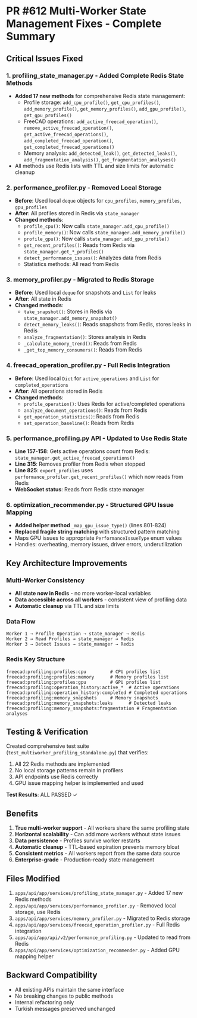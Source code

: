 # PR #612 Multi-Worker State Management Fixes - Complete Summary

## Critical Issues Fixed

### 1. **profiling_state_manager.py** - Added Complete Redis State Methods
- **Added 17 new methods** for comprehensive Redis state management:
  - Profile storage: `add_cpu_profile()`, `get_cpu_profiles()`, `add_memory_profile()`, `get_memory_profiles()`, `add_gpu_profile()`, `get_gpu_profiles()`
  - FreeCAD operations: `add_active_freecad_operation()`, `remove_active_freecad_operation()`, `get_active_freecad_operations()`, `add_completed_freecad_operation()`, `get_completed_freecad_operations()`
  - Memory analysis: `add_detected_leak()`, `get_detected_leaks()`, `add_fragmentation_analysis()`, `get_fragmentation_analyses()`
- All methods use Redis lists with TTL and size limits for automatic cleanup

### 2. **performance_profiler.py** - Removed Local Storage
- **Before**: Used local `deque` objects for `cpu_profiles`, `memory_profiles`, `gpu_profiles`
- **After**: All profiles stored in Redis via `state_manager`
- **Changed methods**:
  - `profile_cpu()`: Now calls `state_manager.add_cpu_profile()`
  - `profile_memory()`: Now calls `state_manager.add_memory_profile()`
  - `profile_gpu()`: Now calls `state_manager.add_gpu_profile()`
  - `get_recent_profiles()`: Reads from Redis via `state_manager.get_*_profiles()`
  - `detect_performance_issues()`: Analyzes data from Redis
  - Statistics methods: All read from Redis

### 3. **memory_profiler.py** - Migrated to Redis Storage
- **Before**: Used local `deque` for snapshots and `List` for leaks
- **After**: All state in Redis
- **Changed methods**:
  - `take_snapshot()`: Stores in Redis via `state_manager.add_memory_snapshot()`
  - `detect_memory_leaks()`: Reads snapshots from Redis, stores leaks in Redis
  - `analyze_fragmentation()`: Stores analysis in Redis
  - `_calculate_memory_trend()`: Reads from Redis
  - `_get_top_memory_consumers()`: Reads from Redis

### 4. **freecad_operation_profiler.py** - Full Redis Integration
- **Before**: Used local `Dict` for `active_operations` and `List` for `completed_operations`
- **After**: All operations stored in Redis
- **Changed methods**:
  - `profile_operation()`: Uses Redis for active/completed operations
  - `analyze_document_operations()`: Reads from Redis
  - `get_operation_statistics()`: Reads from Redis
  - `set_operation_baseline()`: Reads from Redis

### 5. **performance_profiling.py API** - Updated to Use Redis State
- **Line 157-158**: Gets active operations count from Redis: `state_manager.get_active_freecad_operations()`
- **Line 315**: Removes profiler from Redis when stopped
- **Line 825**: `export_profiles` uses `performance_profiler.get_recent_profiles()` which now reads from Redis
- **WebSocket status**: Reads from Redis state manager

### 6. **optimization_recommender.py** - Structured GPU Issue Mapping
- **Added helper method** `_map_gpu_issue_type()` (lines 801-824)
- **Replaced fragile string matching** with structured pattern matching
- Maps GPU issues to appropriate `PerformanceIssueType` enum values
- Handles: overheating, memory issues, driver errors, underutilization

## Key Architecture Improvements

### Multi-Worker Consistency
- **All state now in Redis** - no more worker-local variables
- **Data accessible across all workers** - consistent view of profiling data
- **Automatic cleanup** via TTL and size limits

### Data Flow
```
Worker 1 → Profile Operation → state_manager → Redis
Worker 2 → Read Profiles → state_manager → Redis
Worker 3 → Detect Issues → state_manager → Redis
```

### Redis Key Structure
```
freecad:profiling:profiles:cpu         # CPU profiles list
freecad:profiling:profiles:memory      # Memory profiles list
freecad:profiling:profiles:gpu         # GPU profiles list
freecad:profiling:operation_history:active_*  # Active operations
freecad:profiling:operation_history:completed # Completed operations
freecad:profiling:memory_snapshots     # Memory snapshots
freecad:profiling:memory_snapshots:leaks      # Detected leaks
freecad:profiling:memory_snapshots:fragmentation # Fragmentation analyses
```

## Testing & Verification

Created comprehensive test suite (`test_multiworker_profiling_standalone.py`) that verifies:
1. All 22 Redis methods are implemented
2. No local storage patterns remain in profilers
3. API endpoints use Redis correctly
4. GPU issue mapping helper is implemented and used

**Test Results**: ALL PASSED ✓

## Benefits

1. **True multi-worker support** - All workers share the same profiling state
2. **Horizontal scalability** - Can add more workers without state issues
3. **Data persistence** - Profiles survive worker restarts
4. **Automatic cleanup** - TTL-based expiration prevents memory bloat
5. **Consistent metrics** - All workers report from the same data source
6. **Enterprise-grade** - Production-ready state management

## Files Modified

1. `apps/api/app/services/profiling_state_manager.py` - Added 17 new Redis methods
2. `apps/api/app/services/performance_profiler.py` - Removed local storage, use Redis
3. `apps/api/app/services/memory_profiler.py` - Migrated to Redis storage
4. `apps/api/app/services/freecad_operation_profiler.py` - Full Redis integration
5. `apps/api/app/api/v2/performance_profiling.py` - Updated to read from Redis
6. `apps/api/app/services/optimization_recommender.py` - Added GPU mapping helper

## Backward Compatibility

- All existing APIs maintain the same interface
- No breaking changes to public methods
- Internal refactoring only
- Turkish messages preserved unchanged